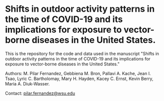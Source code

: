 # Shifts in outdoor activity patterns in the time of COVID-19 and its implications for exposure to vector-borne diseases in the United States.
This is the repository for the code and data used in the manuscript "Shifts in outdoor activity patterns in the time of COVID-19 and its implications for exposure to vector-borne diseases in the United States."

Authors: M. Pilar Fernandez, Gebbiena M. Bron, Pallavi A. Kache, Jean I. Tsao, Lyric C. Bartholomay, Mary H. Hayden, Kacey C. Ernst, Kevin Berry, Maria A. Diuk-Wasser.

Contact: pilar.fernandez@wsu.edu
